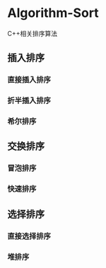 # Algorithm-Sort
C++相关排序算法
## 插入排序
### 直接插入排序
### 折半插入排序
### 希尔排序
## 交换排序
### 冒泡排序
### 快速排序
## 选择排序
### 直接选择排序
### 堆排序
